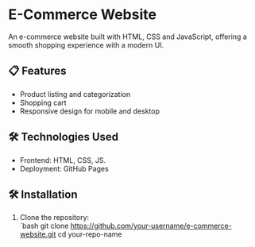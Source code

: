 # E-Commerce Website

An e-commerce website built with HTML, CSS and JavaScript, offering a smooth shopping experience with a modern UI.


## 📋 Features
- Product listing and categorization  
- Shopping cart   
- Responsive design for mobile and desktop  

## 🛠️ Technologies Used
- Frontend: HTML, CSS, JS.  
- Deployment: GitHub Pages  

## 🛠️ Installation
1. Clone the repository:  
   `bash
   git clone https://github.com/your-username/e-commerce-website.git
   cd your-repo-name
